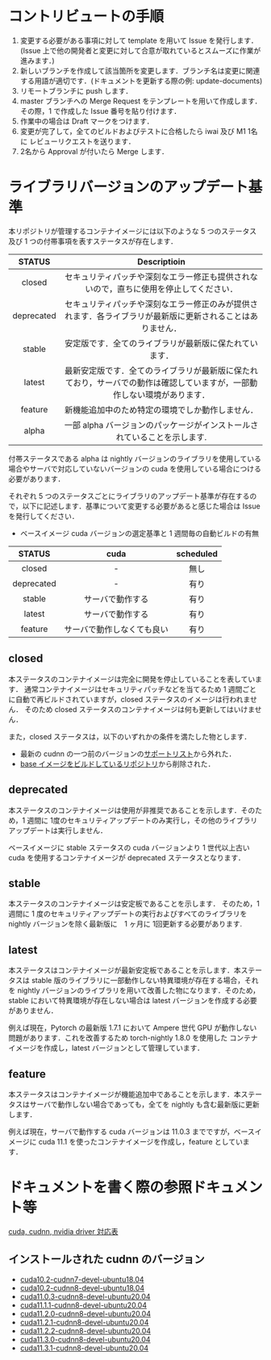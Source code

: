 # コントリビュートの手順

1. 変更する必要がある事項に対して template を用いて Issue を発行します．(Issue 上で他の開発者と変更に対して合意が取れているとスムーズに作業が進みます．)
2. 新しいブランチを作成して該当箇所を変更します．ブランチ名は変更に関連する用語が適切です．(ドキュメントを更新する際の例: update-documents)
3. リモートブランチに push します．
4. master ブランチへの Merge Request をテンプレートを用いて作成します．その際，1 で作成した Issue 番号を貼り付けます．
5. 作業中の場合は Draft マークをつけます．
6. 変更が完了して，全てのビルドおよびテストに合格したら iwai 及び M1 1名に レビューリクエストを送ります．
7. 2名から Approval が付いたら Merge します．

# ライブラリバージョンのアップデート基準

本リポジトリが管理するコンテナイメージには以下のような 5 つのステータス及び 1 つの付帯事項を表すステータスが存在します．

|  STATUS  |Descriptioin|
|:--------:|:----------:|
|  closed  |セキュリティパッチや深刻なエラー修正も提供されないので，直ちに使用を停止してください．|
|deprecated|セキュリティパッチや深刻なエラー修正のみが提供されます．各ライブラリが最新版に更新されることはありません．|
|  stable  |安定版です．全てのライブラリが最新版に保たれています．|
|  latest  |最新安定版です．全てのライブラリが最新版に保たれており，サーバでの動作は確認していますが，一部動作しない環境があります．|
|  feature |新機能追加中のため特定の環境でしか動作しません．|
|   alpha  |一部 alpha バージョンのパッケージがインストールされていることを示します.|

付帯ステータスである alpha は nightly バージョンのライブラリを使用している場合やサーバで対応していないバージョンの cuda を使用している場合につける必要があります．


それぞれ 5 つのステータスごとにライブラリのアップデート基準が存在するので，以下に記述します．基準について変更する必要があると感じた場合は Issue を発行してください．

- ベースイメージ cuda バージョンの選定基準と 1 週間毎の自動ビルドの有無

|STATUS|cuda|scheduled|
|:----:|:--:|:-------:|
|closed|-|無し|
|deprecated|-|有り|
|stable|サーバで動作する|有り|
|latest|サーバで動作する|有り|
|feature|サーバで動作しなくても良い|有り|


## closed

本ステータスのコンテナイメージは完全に開発を停止していることを表しています．
通常コンテナイメージはセキュリティパッチなどを当てるため 1 週間ごとに自動で再ビルドされていますが，closed ステータスのイメージは行われません．
そのため closed ステータスのコンテナイメージは何も更新してはいけません．

また，closed ステータスは，以下のいずれかの条件を満たした物とします．

- 最新の cudnn の一つ前のバージョンの[サポートリスト](https://docs.nvidia.com/deeplearning/cudnn/support-matrix/index.html)から外れた．
- [base イメージをビルドしているリポジトリ](https://gitlab.com/nvidia/container-images/cuda)から削除された．


## deprecated

本ステータスのコンテナイメージは使用が非推奨であることを示します．そのため，1 週間に 1度のセキュリティアップデートのみ実行し，その他のライブラリアップデートは実行しません．

ベースイメージに stable ステータスの cuda バージョンより 1 世代以上古い cuda を使用するコンテナイメージが deprecated ステータスとなります．

## stable

本ステータスのコンテナイメージは安定板であることを示します． そのため，1 週間に 1 度のセキュリティアップデートの実行およびすべてのライブラリを nightly バージョンを除く最新版に　1 ヶ月に 1回更新する必要があります.

## latest

本ステータスはコンテナイメージが最新安定板であることを示します．本ステータスは stable 版のライブラリに一部動作しない特異環境が存在する場合，それを nightly バージョンのライブラリを用いて改善した物になります．そのため，stable において特異環境が存在しない場合は latest バージョンを作成する必要がありません．

例えば現在，Pytorch の最新版 1.7.1 において Ampere 世代 GPU が動作しない問題があります．これを改善するため torch-nightly 1.8.0 を使用した コンテナイメージを作成し，latest バージョンとして管理しています．

## feature

本ステータスはコンテナイメージが機能追加中であることを示します．本ステータスはサーバで動作しない場合であっても，全てを nightly も含む最新版に更新します．

例えば現在，サーバで動作する cuda バージョンは 11.0.3 までですが，ベースイメージに cuda 11.1 を使ったコンテナイメージを作成し，feature としています．

# ドキュメントを書く際の参照ドキュメント等

[cuda, cudnn, nvidia driver 対応表](https://docs.nvidia.com/deeplearning/cudnn/support-matrix/index.html)

## インストールされた cudnn のバージョン

- [cuda10.2-cudnn7-devel-ubuntu18.04](https://gitlab.com/nvidia/container-images/cuda/-/blob/master/dist/10.2/ubuntu18.04/devel/cudnn7/Dockerfile#L6)
- [cuda10.2-cudnn8-devel-ubuntu18.04](https://gitlab.com/nvidia/container-images/cuda/-/blob/master/dist/10.2/ubuntu18.04/devel/cudnn8/Dockerfile#L6)
- [cuda11.0.3-cudnn8-devel-ubuntu20.04](https://gitlab.com/nvidia/container-images/cuda/-/blob/master/dist/11.0.3/ubuntu20.04/devel/cudnn8/Dockerfile#L6)
- [cuda11.1.1-cudnn8-devel-ubuntu20.04](https://gitlab.com/nvidia/container-images/cuda/-/blob/master/dist/11.1.1/ubuntu20.04/devel/cudnn8/Dockerfile#L6)
- [cuda11.2.0-cudnn8-devel-ubuntu20.04](https://gitlab.com/nvidia/container-images/cuda/-/blob/master/dist/11.2.0/ubuntu20.04/devel/cudnn8/Dockerfile#L6)
- [cuda11.2.1-cudnn8-devel-ubuntu20.04](https://gitlab.com/nvidia/container-images/cuda/-/blob/master/dist/11.2.1/ubuntu20.04/devel/cudnn8/Dockerfile#L6)
- [cuda11.2.2-cudnn8-devel-ubuntu20.04](https://gitlab.com/nvidia/container-images/cuda/-/blob/master/dist/11.2.2/ubuntu20.04/devel/cudnn8/Dockerfile#L6)
- [cuda11.3.0-cudnn8-devel-ubuntu20.04](https://gitlab.com/nvidia/container-images/cuda/-/blob/master/dist/11.3.0/ubuntu20.04/devel/cudnn8/Dockerfile#L6)
- [cuda11.3.1-cudnn8-devel-ubuntu20.04](https://gitlab.com/nvidia/container-images/cuda/-/blob/master/dist/11.3.1/ubuntu20.04/devel/cudnn8/Dockerfile#L6)
